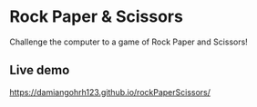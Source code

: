 # Rock Paper & Scissors
Challenge the computer to a game of Rock Paper and Scissors!

## Live demo
https://damiangohrh123.github.io/rockPaperScissors/
